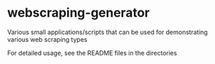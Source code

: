 # webscraping-generator
Various small applications/scripts that can be used for demonstrating various web scraping types

For detailed usage, see the README files in the directories

